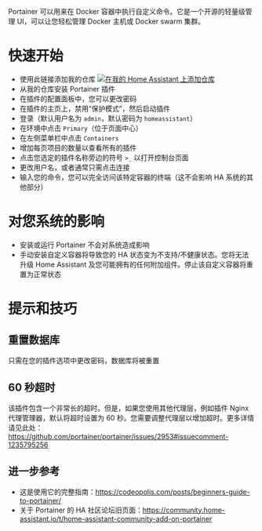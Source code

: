 Portainer 可以用来在 Docker 容器中执行自定义命令。它是一个开源的轻量级管理 UI，可以让您轻松管理 Docker 主机或 Docker swarm 集群。

# 快速开始
- 使用此链接添加我的仓库
[![在我的 Home Assistant 上添加仓库][repository-badge]][repository-url]
- 从我的仓库安装 Portainer 插件
- 在插件的配置面板中，您可以更改密码
- 在插件的主页上，禁用“保护模式”，然后启动插件
- 登录（默认用户名为 `admin`，默认密码为 `homeassistant`）
- 在环境中点击 `Primary`（位于页面中心）
- 在左侧菜单栏中点击 `Containers`
- 增加每页项目的数量以查看所有的插件
- 点击您选定的插件名称旁边的符号 `>_` 以打开控制台页面
- 更改用户名，或者通常只需点击连接
- 输入您的命令，您可以完全访问该特定容器的终端（这不会影响 HA 系统的其他部分）

# 对您系统的影响
- 安装或运行 Portainer 不会对系统造成影响
- 手动安装自定义容器将导致您的 HA 状态变为不支持/不健康状态。您将无法升级 Home Assistant 及您可能拥有的任何附加组件。停止该自定义容器将重置为正常状态

# 提示和技巧

## 重置数据库
只需在您的插件选项中更改密码，数据库将被重置

## 60 秒超时
该插件包含一个非常长的超时。但是，如果您使用其他代理层，例如插件 Nginx 代理管理器，默认将超时设置为 60 秒。您需要调整代理层以增加超时。更多详情请见此处：https://github.com/portainer/portainer/issues/2953#issuecomment-1235795256

## 进一步参考
- 这是使用它的完整指南：https://codeopolis.com/posts/beginners-guide-to-portainer/
- 关于 Portainer 的 HA 社区论坛旧页面：https://community.home-assistant.io/t/home-assistant-community-add-on-portainer

[repository-badge]: https://img.shields.io/badge/Add%20repository%20to%20my-Home%20Assistant-41BDF5?logo=home-assistant&style=for-the-badge
[repository-url]: https://my.home-assistant.io/redirect/supervisor_add_addon_repository/?repository_url=https%3A%2F%2Fgithub.com%2Falexbelgium%2Fhassio-addons